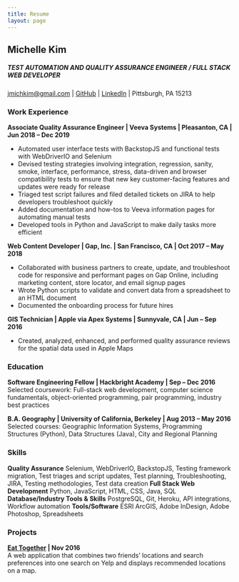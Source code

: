 ```yaml
---
title: Resume
layout: page
---
```


Michelle Kim  
------
##### TEST AUTOMATION AND QUALITY ASSURANCE ENGINEER / FULL STACK WEB DEVELOPER
jmichkim@gmail.com | [GitHub](https://www.github.com/kmjch) | [LinkedIn](https://www.linkedin.com/in/kmjch) | Pittsburgh, PA 15213


### Work Experience

__Associate Quality Assurance Engineer | Veeva Systems | Pleasanton, CA | Jun 2018 – Dec 2019__  
* Automated user interface tests with BackstopJS and functional tests with WebDriverIO and Selenium
* Devised testing strategies involving integration, regression, sanity, smoke, interface, performance, stress, data-driven and browser compatibility tests to ensure that new key customer-facing features and updates were ready for release
* Triaged test script failures and filed detailed tickets on JIRA to help developers troubleshoot quickly
* Added documentation and how-tos to Veeva information pages for automating manual tests
* Developed tools in Python and JavaScript to make daily tasks more efficient 

__Web Content Developer | Gap, Inc. | San Francisco, CA | Oct 2017 – May 2018__
* Collaborated with business partners to create, update, and troubleshoot code for responsive and performant pages on Gap Online, including marketing content, store locator, and email signup pages
* Wrote Python scripts to validate and convert data from a spreadsheet to an HTML document
* Documented the onboarding process for future hires

__GIS Technician | Apple via Apex Systems | Sunnyvale, CA | Jun – Sep 2016__  
* Created, analyzed, enhanced, and performed quality assurance reviews for the spatial data used in Apple Maps  

### Education  

__Software Engineering Fellow | Hackbright Academy | Sep – Dec 2016__
Selected coursework: Full-stack web development, computer science fundamentals, object-oriented programming, pair programming, industry best practices

__B.A. Geography | University of California, Berkeley | Aug 2013 – May 2016__  
Selected courses: Geographic Information Systems, Programming Structures (Python), Data Structures (Java), City and Regional Planning  

### Skills  
__Quality Assurance__ Selenium, WebDriverIO, BackstopJS, Testing framework migration, Test triages and script updates, Test planning, Troubleshooting, JIRA, Testing methodologies, Test data creation
__Full Stack Web Development__ Python, JavaScript, HTML, CSS, Java, SQL
__Database/Industry Tools & Skills__ PostgreSQL, Git, Heroku, API integrations, Workflow automation
__Tools/Software__ ESRI ArcGIS, Adobe InDesign, Adobe Photoshop, Spreadsheets

### Projects  
__[Eat Together](https://github.com/kmjch/HB-project) | Nov 2016__  
A web application that combines two friends’ locations and search preferences into one search on Yelp and displays recommended locations on a map.
